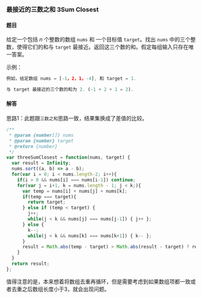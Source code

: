 ### 最接近的三数之和 3Sum Closest

#### 题目

给定一个包括 *n* 个整数的数组 `nums` 和 一个目标值 `target`。找出 `nums` 中的三个整数，使得它们的和与 `target` 最接近。返回这三个数的和。假定每组输入只存在唯一答案。

示例：

```javascript
例如，给定数组 nums = [-1，2，1，-4], 和 target = 1.

与 target 最接近的三个数的和为 2. (-1 + 2 + 1 = 2).
```

#### 解答

思路1：此题跟`三数之和`思路一致，结果集换成了差值的比较。

```javascript
/**
 * @param {number[]} nums
 * @param {number} target
 * @return {number}
 */
var threeSumClosest = function(nums, target) {
  var result = Infinity;
  nums.sort((a, b) => a - b);
  for(var i = 0; i < nums.length-2; i++){
    if(i > 0 && nums[i] === nums[i-1]) continue;
    for(var j = i+1, k = nums.length - 1; j < k;){
      var temp = nums[i] + nums[j] + nums[k];
      if(temp === target){
        return target;
      } else if (temp < target) {
        j++;
        while(j < k && nums[j] === nums[j-1]) { j++ };
      } else {
        k--;
        while(j < k && nums[k] === nums[k+1]) { k-- };
      }
      result = Math.abs(temp - target) > Math.abs(result - target) ? result : temp;
    }
  }
  return result;
};
```

值得注意的是，本来想着将数组去重再循环，但是需要考虑到如果数组项都一致或者去重之后数组长度小于3，就会出现问题。